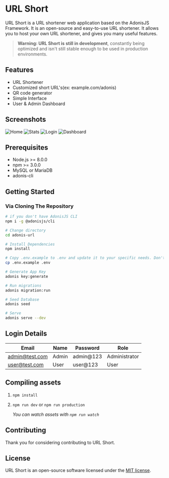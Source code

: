 # URL Short

URL Short is a URL shortener web application based on the AdonisJS Framework. It is an open-source and easy-to-use URL shortener. It allows you to host your own URL shortener, and gives you many useful features.

> **Warning: URL Short is still in development**, constantly being optimized and isn't still stable enough to be used in production environments.

## Features

* URL Shortener
* Customized short URL's(ex: example.com/adonis)
* QR code generator
* Simple Interface
* User & Admin Dashboard

## Screenshots

![Home](https://imgur.com/HYD0hC2.png)
![Stats](https://imgur.com/MqRxPgz.png)
![Login](https://imgur.com/xCNA0zm.png)
![Dashboard](https://imgur.com/OuR4YVw.png)

## Prerequisites

* Node.js >= 8.0.0
* npm >= 3.0.0
* MySQL or MariaDB
* adonis-cli

## Getting Started

### Via Cloning The Repository

```bash
# if you don't have AdonisJS CLI
npm i -g @adonisjs/cli

# Change directory
cd adonis-url

# Install Dependencies
npm install

# Copy .env.example to .env and update it to your specific needs. Don't forget to set DB_USER and DB_PASSWORD with the settings used behind.
cp .env.example .env

# Generate App Key
adonis key:generate

# Run migrations
adonis migration:run

# Seed Database
adonis seed

# Serve
adonis serve --dev
```

## Login Details

   | Email             | Name | Password | Role       |
   |-------------------|----------|----------|--------------|
   | admin@test.com | Admin    | admin@123    | Administrator |
   | user@test.com  | User     | user@123    | User  |

## Compiling assets

1. `npm install`
2. `npm run dev` or `npm run production`

    *You can watch assets with `npm run watch`*

## Contributing

Thank you for considering contributing to URL Short.

## License

URL Short is an open-source software licensed under the [MIT license](https://github.com/nir-jas/adonis-url-short/blob/master/LICENSE).
